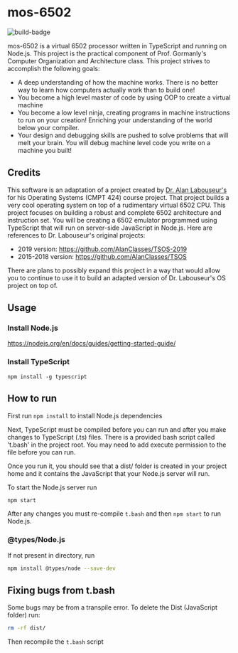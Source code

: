 # mos-6502

![build-badge]

mos-6502 is a virtual 6502 processor written in TypeScript
and running on Node.js. This project is the practical
component of Prof. Gormanly's Computer Organization and
Architecture class. This project strives to accomplish
the following goals:

- A deep understanding of how the machine works.
There is no better way to learn how computers actually
work than to build one!
- You become a high level master of code
by using OOP to create a virtual machine
- You become a low level ninja, creating
programs in machine instructions to run on your creation!
Enriching your understanding of the world below your compiler.
- Your design and debugging skills are
pushed to solve problems that will melt your brain. You will debug machine level code you write on a machine you built!

## Credits

This software is an adaptation of a project created by
[Dr. Alan Labouseur's](http://labouseur.com/courses/os/)
for his Operating Systems (CMPT 424) course project.
That project builds a very cool operating system on top of a
rudimentary virtual 6502 CPU. This project focuses on building
a robust and complete 6502 architecture and instruction set.
You will be creating a 6502 emulator programmed using TypeScript
that will run on server-side JavaScript in Node.js. Here are
references to Dr. Labouseur's original projects:

- 2019 version: <https://github.com/AlanClasses/TSOS-2019>
- 2015-2018 version: <https://github.com/AlanClasses/TSOS>

There are plans to possibly expand this project in a way that
would allow you to continue to use it to build an adapted
version of Dr. Labouseur's OS project on top of.

## Usage

### Install Node.js

<https://nodejs.org/en/docs/guides/getting-started-guide/>

### Install TypeScript

`npm install -g typescript`

## How to run

First run `npm install` to install Node.js dependencies

Next, TypeScript must be compiled before you can run and after you make changes to TypeScript (.ts) files. There is a provided bash script called 't.bash' in the project root. You may need to add execute permission to the file before you can run.

Once you run it, you should see that a dist/ folder is created in your project home and it contains the JavaScript that your Node.js server will run.

To start the Node.js server run

```bash
npm start
```

After any changes you must re-compile `t.bash` and then `npm start` to run Node.js.

### @types/Node.js

If not present in directory, run

```bash
npm install @types/node --save-dev
```

## Fixing bugs from t.bash

Some bugs may be from a transpile error. To delete the Dist (JavaScript folder) run:

```bash
rm -rf dist/
```

Then recompile the `t.bash` script

[build-badge]: https://github.com/SlideeScherz/mos-6502/actions/workflows/build-test.yml/badge.svg?branch=main
